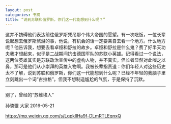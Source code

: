 ```yaml
---
layout: post
categories: 书摘
title: “说到苏联和俄罗斯，你们这一代能想到什么呢？”
---
```


这并不妨碍他们表达前往俄罗斯凭吊那个伟大帝国的愿望。有一次吃饭，一位长辈说起想去俄罗斯旅游的事，他说，有机会的话一定要亲自去看一个地方。什么地方呢？他告诉我，想要去看卓娅和舒拉的故乡。卓娅和舒拉是什么鬼？费了好半天功夫我才想起来，似乎是二战期间抗击德国军队的苏联小英雄。记得看过一个说法，这两位英雄其实是苏联政治宣传中的虚构人物，并不真实。但长者显然对此嗤之以鼻，那可是他们从小崇拜的英雄入物啊。我被长辈指责道：你们年轻人对这些历史太不了解，说到苏联和俄罗斯，你们这一代能想到什么呢？已经不年轻的我脑子里立刻跳出一个词“古拉格”。但我不想制造尴尬的气氛，于是保持了沉默。

---

别了，曾经的“苏维埃人”

孙骁骥  大家  2016-05-21

https://mp.weixin.qq.com/s/LqpkllHa9f-DLmRTLEqnxQ